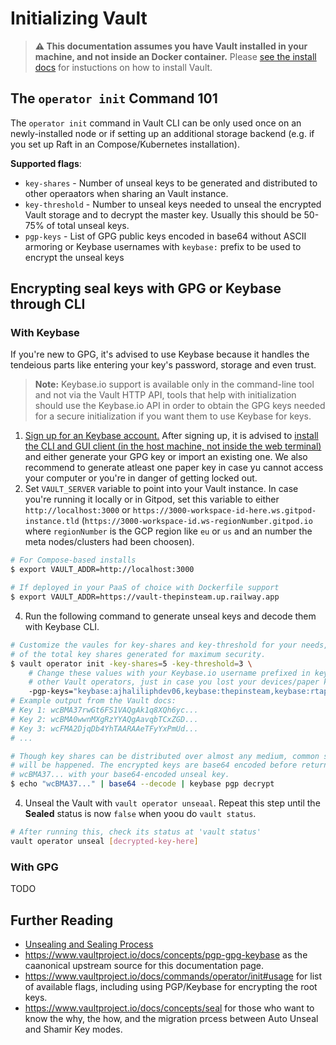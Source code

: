 # Initializing Vault

> **:warning: This documentation assumes you have Vault installed in your machine, and not inside an Docker container.** Please [see the install docs](https://vaultproject.io/docs/install) for instuctions on how to install Vault.

## The `operator init` Command 101

The `operator init` command in Vault CLI can be only used once on an newly-installed node or if setting up an additional storage backend (e.g. if you set up Raft in an Compose/Kubernetes installation).

**Supported flags**:

* `key-shares` - Number of unseal keys to be generated and distributed to other operaators when sharing an Vault instance.
* `key-threshold` - Number to unseal keys needed to unseal the encrypted Vault storage and to decrypt the master key. Usually this should be 50-75% of total unseal keys.
* `pgp-keys` - List of GPG public keys encoded in base64 without ASCII armoring or Keybase usernames with `keybase:` prefix to be used to encrypt the unseal keys

## Encrypting seal keys with GPG or Keybase through CLI

### With Keybase

If you're new to GPG, it's advised to use Keybase because it handles the tendeious parts like entering your key's password, storage and even trust.

> **Note:** Keybase.io support is available only in the command-line tool and not via the Vault HTTP API, tools that help with initialization should use the Keybase.io API in order to obtain the GPG keys needed for a secure initialization if you want them to use Keybase for keys.

1. [Sign up for an Keybase account.](https://keybase.io) After signing up, it is advised to [install the CLI and GUI client (in the host machine, not inside the web terminal)](https://keybase.io/download) and either generate your GPG key or import an existing one. We also recommend to generate atleast one paper key in case yu cannot access your computer or you're in danger of getting locked out.
2. Set `VAULT_SERVER` variable to point into your Vault instance. In case you're running it locally or in Gitpod, set this variable to either `http://localhost:3000` or `https://3000-workspace-id-here.ws.gitpod-instance.tld` (`https://3000-workspace-id.ws-regionNumber.gitpod.io` where `regionNumber` is the GCP region like `eu` or `us` and an number the meta nodes/clusters had been choosen).

```sh
# For Compose-based installs
$ export VAULT_ADDR=http://localhost:3000

# If deployed in your PaaS of choice with Dockerfile support
$ export VAULT_ADDR=https://vault-thepinsteam.up.railway.app
```

4. Run the following command to generate unseal keys and decode them with Keybase CLI.

```sh
# Customize the vaules for key-shares and key-threshold for your needs, remember that the threshould should be atleast 50-75 percent
# of the total key shares generated for maximum security.
$ vault operator init -key-shares=5 -key-threshold=3 \
    # Change these values with your Keybase.io username prefixed in keybase: and possibly your
    # other Vault operators, just in case you lost your devices/paper keys
    -pgp-keys="keybase:ajhaliliphdev06,keybase:thepinsteam,keybase:rtappbot"
# Example output from the Vault docs:
# Key 1: wcBMA37rwGt6FS1VAQgAk1q8XQh6yc...
# Key 2: wcBMA0wwnMXgRzYYAQgAavqbTCxZGD...
# Key 3: wcFMA2DjqDb4YhTAARAAeTFyYxPmUd...
# ...

# Though key shares can be distributed over almost any medium, common sense and judgement are best advised to ensure no shitfuckery
# will be happened. The encrypted keys are base64 encoded before returning. The command below are from the Vault docs btw, so replace
# wcBMA37... with your base64-encoded unseal key.
$ echo "wcBMA37..." | base64 --decode | keybase pgp decrypt
```

4. Unseal the Vault with `vault operator unseaal`. Repeat this step until the **Sealed** status is now `false` when yoou do `vault status`.

```sh
# After running this, check its status at 'vault status'
vault operator unseal [decrypted-key-here]
```

### With GPG

TODO

## Further Reading

* [Unsealing and Sealing Process](/docs/unsealing-and-sealing.md)
* <https://www.vaultproject.io/docs/concepts/pgp-gpg-keybase> as the caanonical upstream source for this documentation page.
* <https://www.vaultproject.io/docs/commands/operator/init#usage> for list of available flags, including using PGP/Keybase for encrypting the root keys.
* <https://www.vaultproject.io/docs/concepts/seal> for those who want to know the why, the how, and the migration prcess between Auto Unseal and Shamir Key modes.
